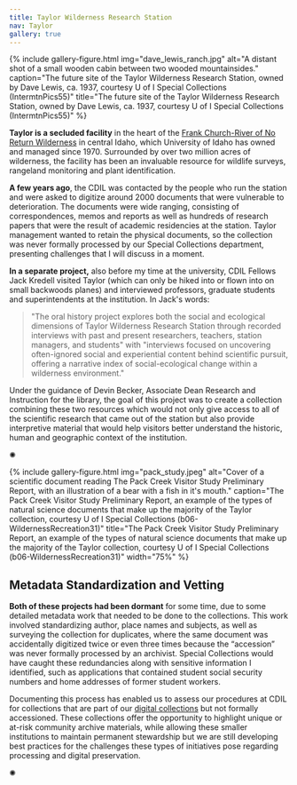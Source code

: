 ```yaml
---
title: Taylor Wilderness Research Station
nav: Taylor
gallery: true
---
```


{% include gallery-figure.html img="dave_lewis_ranch.jpg" alt="A distant shot of a small wooden cabin between two wooded mountainsides." caption="The future site of the Taylor Wilderness Research Station, owned by Dave Lewis, ca. 1937, courtesy U of I Special Collections (IntermtnPics55)" title="The future site of the Taylor Wilderness Research Station, owned by Dave Lewis, ca. 1937, courtesy U of I Special Collections (IntermtnPics55)" %}

**Taylor is a secluded facility** in the heart of the [Frank Church-River of No Return Wilderness](https://www.uidaho.edu/cnr/taylor-wilderness-research-station) in central Idaho, which University of Idaho has owned and managed since 1970. Surrounded by over two million acres of wilderness, the facility has been an invaluable resource for wildlife surveys, rangeland monitoring and plant identification. 

**A few years ago**, the CDIL was contacted by the people who run the station and were asked to digitize around 2000 documents that were vulnerable to deterioration. The documents were wide ranging, consisting of correspondences, memos and reports as well as hundreds of research papers that were the result of academic residencies at the station. Taylor management wanted to retain the physical documents, so the collection was never formally processed by our Special Collections department, presenting challenges that I will discuss in a moment.

**In a separate project,** also before my time at the university, CDIL Fellows Jack Kredell visited Taylor (which can only be hiked into or flown into on small backwoods planes) and interviewed professors, graduate students and superintendents at the institution. In Jack's words:

<blockquote class="quote">
"The oral history project explores both the social and ecological dimensions of Taylor Wilderness Research Station through recorded interviews with past and present researchers, teachers, station managers, and students" with "interviews focused on uncovering often-ignored social and experiential content behind scientific pursuit, offering a narrative index of social-ecological change within a wilderness environment."
</blockquote>

Under the guidance of Devin Becker, Associate Dean Research and Instruction for the library, the goal of this project was to create a collection combining these two resources which would not only give access to all of the scientific research that came out of the station but also provide interpretive material that would help visitors better understand the historic, human and geographic context of the institution.

<p class="symbol">&#10042;</p>

{% include gallery-figure.html img="pack_study.jpeg" alt="Cover of a scientific document reading The Pack Creek Visitor Study Preliminary Report, with an illustration of a bear with a fish in it's mouth." caption="The Pack Creek Visitor Study Preliminary Report, an example of the types of natural science documents that make up the majority of the Taylor collection, courtesy U of I Special Collections (b06-WildernessRecreation31)" title="The Pack Creek Visitor Study Preliminary Report, an example of the types of natural science documents that make up the majority of the Taylor collection, courtesy U of I Special Collections (b06-WildernessRecreation31)" width="75%" %}

## Metadata Standardization and Vetting

**Both of these projects had been dormant** for some time, due to some detailed metadata work that needed to be done to the collections. This work involved standardizing author, place names and subjects, as well as surveying the collection for duplicates, where the same document was accidentally digitized twice or even three times because the “accession” was never formally processed by an archivist. Special Collections would have caught these redundancies along with sensitive information I identified, such as applications that contained student social security numbers and home addresses of former student workers.

Documenting this process has enabled us to assess our procedures at CDIL for collections that are part of our [digital collections](https://www.lib.uidaho.edu/digital/) but not formally accessioned. These collections offer the opportunity to highlight unique or at-risk community archive materials, while allowing these smaller institutions to maintain permanent stewardship but we are still developing best practices for the challenges these types of initiatives pose regarding processing and digital preservation.

<p class="symbol">&#10042;</p>

